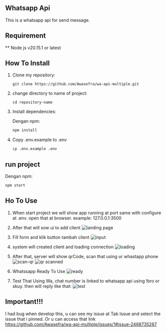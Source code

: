## Whatsapp Api
This is a whatsapp api for send message.

## Requirement
** Node js v20.15.1 or latest


## How To Install

1. Clone my repository:

    ```
    git clone https://github.com/Awasefra/wa-api-multiple.git
    ```

2. change directory to name of project:

    ```
    cd repository-name
    ```

3. Install dependencies:

    Dengan npm:

    ```bash
    npm install
    ```
4. Copy .env.example to .env
   ```bash
   cp .env.example .env
   ```

## run project

Dengan npm:

```bash
npm start
```

## Ho To Use
1. When start project we will show app running at port same with configure at .env. open that at browser. example: 127.0.0.1:3500

2. After that will sow ui to add client 
  ![landing page](https://github.com/user-attachments/assets/2b2ffad6-4794-4ca5-8259-09cf1bdf3488)

3. Fill form and klik button tambah client
   ![input](https://github.com/user-attachments/assets/6aa8f1da-8cd5-4e41-80da-02ac58a1d297)

4. system will created client and loading connection
![loading](https://github.com/user-attachments/assets/7f716472-c9af-4117-a6f1-73243d59f55e)

5. After that, server will show qrCode, scan that using ur whastapp phone
   ![scan-qr](https://github.com/user-attachments/assets/cf38e0e6-d168-49f5-9b58-8863c64c442c)
![qr scanned](https://github.com/user-attachments/assets/04a922d9-3ae1-4855-9379-b574cad65bf3)

6. Whatssapp Ready To Use
![ready](https://github.com/user-attachments/assets/762554e5-2c9e-48e0-a9c9-b42bd864c100)

7. Test That Using Wa, chat number is linked to whatsapp api using !bro or skuy. then will reply like that:
![test](https://github.com/user-attachments/assets/2306701e-827a-43cc-8d7b-50d95d374e58)

## Important!!!
I had bug when develop this, u can see my issue at Tab Issue and select the issue that i pinned. Or u can access that link https://github.com/Awasefra/wa-api-multiple/issues/1#issue-2468735267
